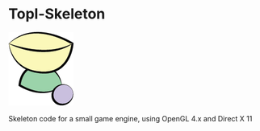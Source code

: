 # Topl-Skeleton

![](res/ToplLogo.png)

Skeleton code for a small game engine, using OpenGL 4.x and Direct X 11